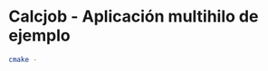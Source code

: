 Calcjob - Aplicación multihilo de ejemplo
=========================================


~~~bash
cmake -
~~~

